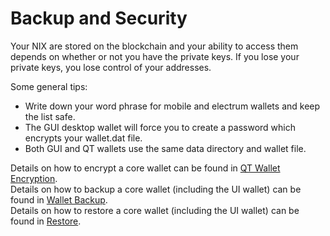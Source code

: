 # Backup and Security

Your NIX are stored on the blockchain and your ability to access them depends on whether or not you have the private keys. If you lose your private keys, you lose control of your addresses.  
  
Some general tips:

* Write down your word phrase for mobile and electrum wallets and keep the list safe.
* The GUI desktop wallet will force you to create a password which encrypts your wallet.dat file.
* Both GUI and QT wallets use the same data directory and wallet file.

Details on how to encrypt a core wallet can be found in [QT Wallet Encryption](qt-wallet-encryption.md).  
Details on how to backup a core wallet \(including the UI wallet\) can be found in [Wallet Backup](wallet-backup.md).  
Details on how to restore a core wallet \(including the UI wallet\) can be found in [Restore](restore.md).

